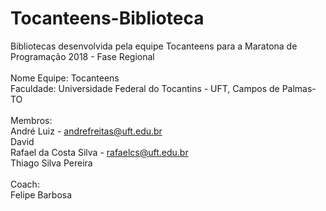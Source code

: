 # Tocanteens-Biblioteca
Bibliotecas desenvolvida pela equipe Tocanteens para a Maratona de Programação 2018 - Fase Regional <br/>
<br/>
Nome Equipe: Tocanteens <br/>
Faculdade: Universidade Federal do Tocantins - UFT, Campos de Palmas-TO <br/>
<br/>
Membros: <br/>
André Luiz - andrefreitas@uft.edu.br <br/>
David <br/>
Rafael da Costa Silva - rafaelcs@uft.edu.br <br/>
Thiago Silva Pereira <br/>
<br/>
Coach: <br/>
Felipe Barbosa <br/>
